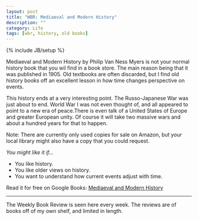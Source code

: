```yaml
---
layout: post
title: "WBR: Mediaeval and Modern History"
description: ""
category: Life
tags: [wbr, history, old books]
---
```

{% include JB/setup %}

Mediaeval and Modern History by Philip Van Ness Myers is not your normal history book that you wil find in a book store. The main reason being that it was published in 1905. Old textbooks are often discarded, but I find old history books off an excellent lesson in how time changes perspective on events.

This history ends at a very interesting point. The Russo-Japanese War was just about to end. World War I was not even thought of, and all appeared to point to a new era of peace.There is even talk of a United States of Europe and greater European unity. Of course it will take two massive wars and about a hundred years for that to happen.

Note: There are currently only used copies for sale on Amazon, but your local library might also have a copy that you could request.

*You might like it if...*
 * You like history.
 * You like older views on history.
 * You want to understand how current events adjust with time.

Read it for free on Google Books: [Mediaeval and Modern History](http://books.google.com/books/about/Mediaeval_and_modern_history.html?id=VF4AAAAAYAAJ)

---

The Weekly Book Review is seen here every week. The reviews are of books off of my own shelf, and limited in length. 